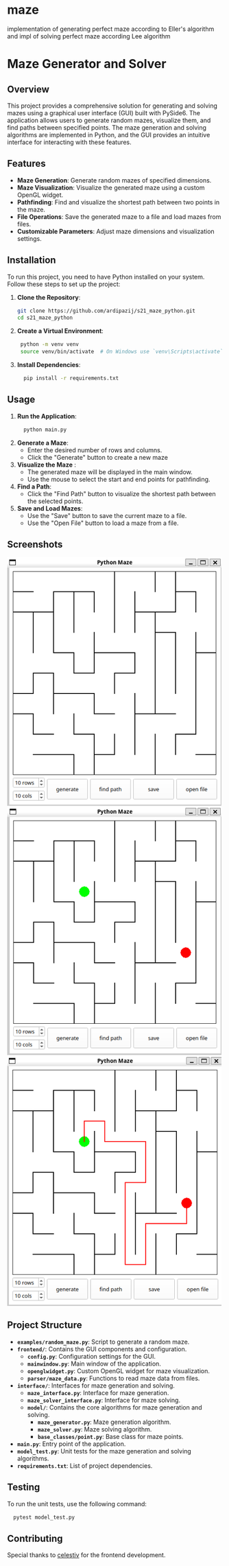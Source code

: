 # maze
implementation of generating perfect maze  according to Eller's algorithm and impl of solving perfect maze according  Lee algorithm 

# Maze Generator and Solver

## Overview

This project provides a comprehensive solution for generating and solving mazes using a graphical user interface (GUI) built with PySide6. The application allows users to generate random mazes, visualize them, and find paths between specified points. The maze generation and solving algorithms are implemented in Python, and the GUI provides an intuitive interface for interacting with these features.

## Features

- **Maze Generation**: Generate random mazes of specified dimensions.
- **Maze Visualization**: Visualize the generated maze using a custom OpenGL widget.
- **Pathfinding**: Find and visualize the shortest path between two points in the maze.
- **File Operations**: Save the generated maze to a file and load mazes from files.
- **Customizable Parameters**: Adjust maze dimensions and visualization settings.

## Installation

To run this project, you need to have Python installed on your system. Follow these steps to set up the project:

1. **Clone the Repository**:
   ```bash
   git clone https://github.com/ardipazij/s21_maze_python.git
   cd s21_maze_python
   ```
2. **Create a Virtual Environment**:
   ```bash
    python -m venv venv
    source venv/bin/activate  # On Windows use `venv\Scripts\activate`
   ```
3. **Install Dependencies**:
   ```bash
     pip install -r requirements.txt
   ```
## Usage

1. **Run the Application**:
   ```bash
     python main.py
   ```
2. **Generate a Maze**:
   - Enter the desired number of rows and columns.
   - Click the "Generate" button to create a new maze
3. **Visualize the Maze** :
   -  The generated maze will be displayed in the main window.
   - Use the mouse to select the start and end points for pathfinding.
4. **Find a Path**:
   - Click the "Find Path" button to visualize the shortest path between the selected points.
5. **Save and Load Mazes**:
   - Use the "Save" button to save the current maze to a file.
   - Use the "Open File" button to load a maze from a file.

## Screenshots
<img src="img/1.png?" alt="Start position" width="500" />
<img src="img/2.png?" alt="The start point(green) and the end point(red)" width="500" />
<img src="img/3.png?" alt="The path" width="500" />

## Project Structure

- **`examples/random_maze.py`**: Script to generate a random maze.
- **`frontend/`**: Contains the GUI components and configuration.
  - **`config.py`**: Configuration settings for the GUI.
  - **`mainwindow.py`**: Main window of the application.
  - **`openglwidget.py`**: Custom OpenGL widget for maze visualization.
  - **`parser/maze_data.py`**: Functions to read maze data from files.
- **`interface/`**: Interfaces for maze generation and solving.
  - **`maze_interface.py`**: Interface for maze generation.
  - **`maze_solver_interface.py`**: Interface for maze solving.
  - **`model/`**: Contains the core algorithms for maze generation and solving.
    - **`maze_generator.py`**: Maze generation algorithm.
    - **`maze_solver.py`**: Maze solving algorithm.
    - **`base_classes/point.py`**: Base class for maze points.
- **`main.py`**: Entry point of the application.
- **`model_test.py`**: Unit tests for the maze generation and solving algorithms.
- **`requirements.txt`**: List of project dependencies.

## Testing

To run the unit tests, use the following command:
```bash
  pytest model_test.py
```

## Contributing

Special thanks to [celestiv](https://github.com/celestiv) for the frontend development.
